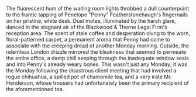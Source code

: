 The fluorescent hum of the waiting room lights throbbed a dull counterpoint to the frantic tapping of Penelope "Penny" Featherstonehaugh's fingernails on her pristine, white desk.  Dust motes, illuminated by the harsh glare, danced in the stagnant air of the Blackwood & Thorne Legal Firm's reception area.  The scent of stale coffee and desperation clung to the worn, floral-patterned carpet, a permanent aroma that Penny had come to associate with the creeping dread of another Monday morning.  Outside, the relentless London drizzle mirrored the bleakness that seemed to permeate the entire office, a damp chill seeping through the inadequate window seals and into Penny's already weary bones.  This wasn't just any Monday; it was the Monday following the disastrous client meeting that had involved a rogue chihuahua, a spilled pot of chamomile tea, and a very irate Mr. Henderson, whose trousers had unfortunately been the primary recipient of the aforementioned tea.
